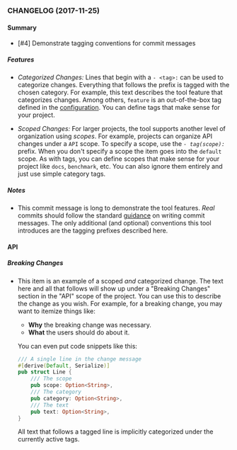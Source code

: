 ### CHANGELOG (2017-11-25)

#### Summary

- [#4] Demonstrate tagging conventions for commit messages


##### Features

-  *Categorized Changes:* Lines that begin with a `- <tag>:` can
      be used to categorize changes. Everything that follows the prefix is
      tagged with the chosen category. For example, this text describes the
      tool feature that categorizes changes. Among others, `feature` is an
      out-of-the-box tag defined in the [configuration](config.yml). You can
      define tags that make sense for your project.
    

-  *Scoped Changes:* For larger projects, the tool supports
    another level of organization using *scopes*. For example, projects can
    organize API changes under a `API` scope. To specify a scope, use the
    *`- tag(scope):`* prefix. When you don't specify a scope the item goes
    into the `default` scope. As with tags, you can define scopes that make
    sense for your project like `docs`, `benchmark`, etc. You can also
    ignore them entirely and just use simple category tags.
    


##### Notes

- 
    This commit message is long to demonstrate the tool features. *Real*
    commits should follow the standard
    [guidance](https://chris.beams.io/posts/git-commit/) on writing commit
    messages. The only additional (and optional) conventions this tool
    introduces are the tagging prefixes described here.
    




#### API
##### Breaking Changes

-  This item is an example of a scoped *and* categorized
    change. The text here and all that follows will show up under a
    "Breaking Changes" section in the "API" scope of the project. You can
    use this to describe the change as you wish. For example, for a breaking
    change, you may want to itemize things like:
    
     - **Why** the breaking change was necessary.
     - **What** the users should do about it.
    
    You can even put code snippets like this:
    
    ```rust
    /// A single line in the change message
    #[derive(Default, Serialize)]
    pub struct Line {
        /// The scope
        pub scope: Option<String>,
        /// The category
        pub category: Option<String>,
        /// The text
        pub text: Option<String>,
    }
    ```
    
    All text that follows a tagged line is implicitly categorized under the
    currently active tags.
